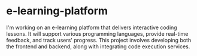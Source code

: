 # e-learning-platform
I'm working on an e-learning platform that delivers interactive coding lessons. It will support various programming languages, provide real-time feedback, and track users' progress. This project involves developing both the frontend and backend, along with integrating code execution services.
